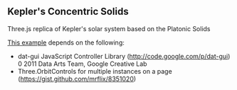 Kepler's Concentric Solids
----------------------------------------------------------------------------------
Three.js replica of Kepler's solar system based on the Platonic Solids

[This example](http://13.91.141.66/) depends on the following:

 * dat-gui JavaScript Controller Library (http://code.google.com/p/dat-gui) 0 2011 Data Arts Team, Google Creative Lab
 * Three.OrbitControls for multiple instances on a page (https://gist.github.com/mrflix/8351020)
